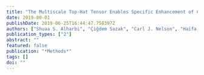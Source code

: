 ```yaml
---
title: "The Multiscale Top-Hat Tensor Enables Specific Enhancement of Curvilinear Structures in 2D and 3D Images"
date: 2019-00-01
publishDate: 2019-06-25T16:44:47.758397Z
authors: ["Shuaa S. Alharbi", "Çiğdem Sazak", "Carl J. Nelson", "Haifa Al-hasson", "Boguslaw Obara"]
publication_types: ["2"]
abstract: ""
featured: false
publication: "*Methods*"
tags: []
doi: ""
---
```

